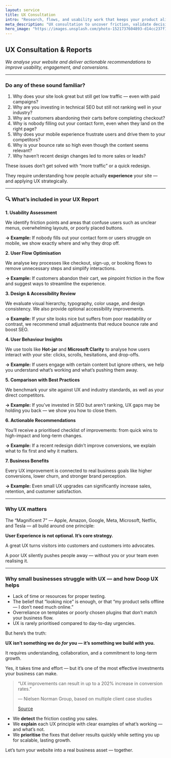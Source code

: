 ```yaml
---
layout: service
title: UX Consultation
intro: "Research, flows, and usability work that keeps your product aligned with business goals."
meta_description: "UX consultation to uncover friction, validate decisions, and design flows that scale with your team."
hero_image: "https://images.unsplash.com/photo-1521737604893-d14cc237f11d?auto=format&fit=crop&w=2000&q=80"
---
```


## UX Consultation & Reports

*We analyse your website and deliver actionable recommendations to improve usability, engagement, and conversions.*

---

### Do any of these sound familiar?

1. Why does your site look great but still get low traffic — even with paid campaigns?
2. Why are you investing in technical SEO but still not ranking well in your industry?
3. Why are customers abandoning their carts before completing checkout?
4. Why is nobody filling out your contact form, even when they land on the right page?
5. Why does your mobile experience frustrate users and drive them to your competitors?
6. Why is your bounce rate so high even though the content seems relevant?
7. Why haven’t recent design changes led to more sales or leads?

These issues don’t get solved with “more traffic” or a quick redesign.

They require understanding how people actually **experience** your site — and applying UX strategically.

---

### 🔍 What’s included in your **UX Report**

**1. Usability Assessment**

We identify friction points and areas that confuse users such as unclear menus, overwhelming layouts, or poorly placed buttons.

**→ Example:** If nobody fills out your contact form or users struggle on mobile, we show exactly where and why they drop off.

**2. User Flow Optimisation**

We analyse key processes like checkout, sign-up, or booking flows to remove unnecessary steps and simplify interactions.

**→ Example:** If customers abandon their cart, we pinpoint friction in the flow and suggest ways to streamline the experience.

**3. Design & Accessibility Review**

We evaluate visual hierarchy, typography, color usage, and design consistency. We also provide optional accessibility improvements.

**→ Example:** If your site looks nice but suffers from poor readability or contrast, we recommend small adjustments that reduce bounce rate and boost SEO.

**4. User Behaviour Insights**

We use tools like **Hot-jar** and **Microsoft Clarity** to analyse how users interact with your site: clicks, scrolls, hesitations, and drop-offs.

**→ Example:** If users engage with certain content but ignore others, we help you understand what’s working and what’s pushing them away.

**5. Comparison with Best Practices**

We benchmark your site against UX and industry standards, as well as your direct competitors.

**→ Example:** If you’ve invested in SEO but aren't ranking, UX gaps may be holding you back — we show you how to close them.

**6. Actionable Recommendations**

You’ll receive a prioritised checklist of improvements: from quick wins to high-impact and long-term changes.

**→ Example:** If a recent redesign didn’t improve conversions, we explain what to fix first and why it matters.

**7. Business Benefits**

Every UX improvement is connected to real business goals like higher conversions, lower churn, and stronger brand perception.

**→ Example:** Even small UX upgrades can significantly increase sales, retention, and customer satisfaction.

---

### Why UX matters

The “Magnificent 7” — Apple, Amazon, Google, Meta, Microsoft, Netflix, and Tesla — all build around one principle:

**User Experience is not optional. It’s core strategy.**

A great UX turns visitors into customers and customers into advocates.

A poor UX silently pushes people away — without you or your team even realising it.

---

### Why small businesses struggle with UX — and how Doop UX helps

- Lack of time or resources for proper testing.
- The belief that “looking nice” is enough, or that “my product sells offline — I don’t need much online.”
- Overreliance on templates or poorly chosen plugins that don’t match your business flow.
- UX is rarely prioritised compared to day-to-day urgencies.

But here’s the truth:

**UX isn’t something we do *for* you — it’s something we build *with* you.**

It requires understanding, collaboration, and a commitment to long-term growth.

Yes, it takes time and effort — but it’s one of the most effective investments your business can make.

> “UX improvements can result in up to a 202% increase in conversion rates.”
> 
> 
> — Nielsen Norman Group, based on multiple client case studies
> 
> [Source](https://www.nngroup.com/reports/ux-metrics-roi/)
> 

- We **detect** the friction costing you sales.
- We **explain** each UX principle with clear examples of what’s working — and what’s not.
- We **prioritise** the fixes that deliver results quickly while setting you up for scalable, lasting growth.

Let’s turn your website into a real business asset — together.
